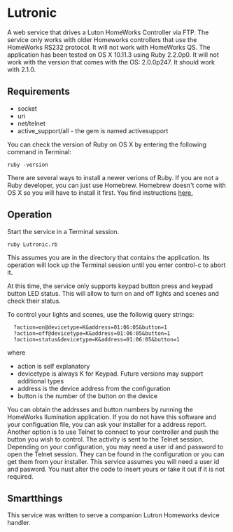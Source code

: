 # Lutronic
A web service that drives a Luton HomeWorks Controller via FTP.
The service only works with older Homeworks controllers that use the HomeWorks RS232 protocol. It will not work with HomeWorks QS.
The application has been tested on OS X 10.11.3 using Ruby 2.2.0p0. It will not work with the version that comes with the OS: 2.0.0p247. It should work with 2.1.0.

## Requirements
* socket
* uri
* net/telnet
* active_support/all - the gem is named activesupport

You can check the version of Ruby on OS X by entering the following command in Terminal:
```
ruby -version
```
There are several ways to install a newer verions of Ruby. If you are not a Ruby developer, you can just use Homebrew. 
Homebrew doesn't come with OS X so you will have to install it first. You find instructions [here.](https://www.ruby-lang.org/en/documentation/installation/)

## Operation
Start the service in a Terminal session.
```
ruby Lutronic.rb
```
This assumes you are in the directory that contains the application. Its operation will lock up the Terminal session until you enter control-c to abort it.

At this time, the service only supports keypad button press and keypad button LED status. This will allow to turn on and off lights and scenes and check their status.

To control your lights and scenes, use the followig query strings:
```
  ?action=on@devicetype=K&address=01:06:05&button=1
  ?action=off@devicetype=K&address=01:06:05&button=1
  ?action=status&devicetype=K&address=01:06:05&button=1
```  
  where
  
  * action is self explanatory
  * devicetype is always K for Keypad. Future versions may support additional types
  * address is the device address from the configuration
  * button is the number of the button on the device
  
  You can obtain the addrsses and button numbers by running the HomeWorks Ilumination application. If you do not have this software and your 
  configuation file, you can ask your installer for a address report. Another option is to use Telnet to connect to your controller and push the
  button you wish to control. The activity is sent to the Telnet session. Depending on your configuration, you may need a user id and password to
  open the Telnet session. They can be found in the configuration or you can get them from your installer. This service assumes you will need a 
  user id and pasword. You nust alter the code to insert yours or take it out if it is not required.
  
  ## Smartthings
  
  This service was written to serve a companion Lutron Homeworks device handler.

